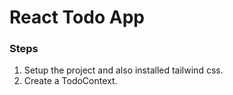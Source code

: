 # React Todo App

### Steps

1. Setup the project and also installed tailwind css.
2. Create a TodoContext.
